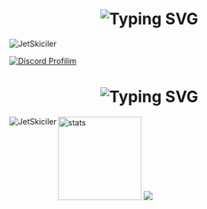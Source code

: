
<h1 align="center"><img src="https://readme-typing-svg.herokuapp.com?font=Pacifico&pause=1000&color=a600ff&background=69FF2000&center=true&vCenter=true&repeat=false&width=435&lines=+About+Me" alt="Typing SVG" /></h1>
<img src="https://readme-typing-svg.herokuapp.com?size=20&width=1024&lines=Selamın+Aleyküm+Hayırlı+Cumalar+." alt="JetSkiciler" />

[![Discord Profilim](https://lanyard.cnrad.dev/api/698251373225181354)](https://discord.com/users/698251373225181354)

<h1 align="center"><img src="https://readme-typing-svg.herokuapp.com?font=Pacifico&pause=1000&color=f0f0f0&background=69FF2000&center=true&vCenter=true&repeat=false&width=435&lines=+Github+Stat's+" alt="Typing SVG" /></h1>

<p><img align="left" src="https://github-readme-stats.vercel.app/api/top-langs?username=JetSkiciler&show_icons=true&theme=dark&locale=en&layout=compact" alt="JetSkiciler" /></p>
<p align="left">
   <img src="https://github-readme-stats.vercel.app/api?username=JetSkiciler&count_private=true&show_icons=true&theme=dark&hide_border=true" width="%100" height="150px" alt="stats" />
<img src="https://github-profile-trophy.vercel.app/?username=Darkdaysdev&theme=radical" />
</p>
